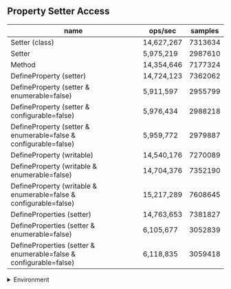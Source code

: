 ## Property Setter Access

|name|ops/sec|samples|
|-|-|-|
|Setter (class)|14,627,267|7313634|
|Setter|5,975,219|2987610|
|Method|14,354,646|7177324|
|DefineProperty (setter)|14,724,123|7362062|
|DefineProperty (setter & enumerable=false)|5,911,597|2955799|
|DefineProperty (setter & configurable=false)|5,976,434|2988218|
|DefineProperty (setter & enumerable=false & configurable=false)|5,959,772|2979887|
|DefineProperty (writable)|14,540,176|7270089|
|DefineProperty (writable & enumerable=false)|14,704,376|7352190|
|DefineProperty (writable & enumerable=false & configurable=false)|15,217,289|7608645|
|DefineProperties (setter)|14,763,653|7381827|
|DefineProperties (setter & enumerable=false)|6,105,677|3052839|
|DefineProperties (setter & enumerable=false & configurable=false)|6,118,835|3059418|


<details>
<summary>Environment</summary>

* __Machine:__ linux x64 | 4 vCPUs | 7.6GB Mem
* __Run:__ Wed Sep 25 2024 22:37:43 GMT+0000 (Coordinated Universal Time)
</details>

<!--
{"environment":{"platform":"linux","arch":"x64","cpus":4,"totalMemory":7.597896575927734},"benchmarks":[{"name":"Setter (class)","opsSec":14627267.063387375,"samples":7313634},{"name":"Setter","opsSec":5975219.067711781,"samples":2987610},{"name":"Method","opsSec":14354646.622319011,"samples":7177324},{"name":"DefineProperty (setter)","opsSec":14724123.175570741,"samples":7362062},{"name":"DefineProperty (setter & enumerable=false)","opsSec":5911597.680734304,"samples":2955799},{"name":"DefineProperty (setter & configurable=false)","opsSec":5976434.613522968,"samples":2988218},{"name":"DefineProperty (setter & enumerable=false & configurable=false)","opsSec":5959772.223956662,"samples":2979887},{"name":"DefineProperty (writable)","opsSec":14540176.691301348,"samples":7270089},{"name":"DefineProperty (writable & enumerable=false)","opsSec":14704376.823767727,"samples":7352190},{"name":"DefineProperty (writable & enumerable=false & configurable=false)","opsSec":15217289.939016113,"samples":7608645},{"name":"DefineProperties (setter)","opsSec":14763653.11395751,"samples":7381827},{"name":"DefineProperties (setter & enumerable=false)","opsSec":6105677.059664374,"samples":3052839},{"name":"DefineProperties (setter & enumerable=false & configurable=false)","opsSec":6118835.95103131,"samples":3059418}]}-->
